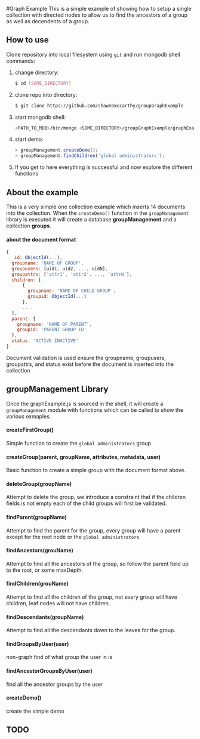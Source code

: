 #Graph Example
This is a simple example of showing how to setup a single collection with directed nodes to 
allow us to find the ancestors of a group as well as decendents of a group.

## How to use
Clone repository into local filesystem using `git` and run mongodb shell commands:

1. change directory: 

    ```bash
    $ cd [SOME_DIRECTORY]
    ```
2. clone repo into directory: 

    ```bash
    $ git clone https://github.com/shawnbmccarthy/groupGraphExample
    ```
3. start mongodb shell:

    ```bash
    <PATH_TO_MDB>/bin/mongo <SOME_DIRECTORY>/groupGraphExample/graphExample.js --shell
    ```
4. start demo:

    ```javascript
    > groupManagement.createDemo();
    > groupManagement.findChildren('global administrators');
    ```
5. If you get to here everything is successful and now explore the different functions

## About the example
This is a very simple one collection example which inserts 14 documents into the collection.
When the `createDemo()` function in the `groupManagement` library is executed it will create
a database **groupManagement** and a collection **groups**.

#### about the document format
```javascript
{
  _id: ObjectId(...),
  groupname: 'NAME OF GROUP',
  groupusers: [uid1, uid2, ..., uidN],
  groupattrs: ['attr1', 'attr2', ..., 'attrN'],
  children: [
      {
        groupname: 'NAME OF CHILD GROUP',
        groupid: ObjectId(...)
      }, 
      ....
  ],
  parent: {
    groupname: 'NAME OF PARENT',
    groupid: 'PARENT GROUP ID'
  },
  status: 'ACTIVE INACTIVE'
}
```
Document validation is used ensure the groupname, groupusers, groupattrs, and status exist before
the document is inserted into the collection

## groupManagement Library
Once the graphExample.js is sourced in the shell, it will create a `groupManagement` module with
functions which can be called to show the various exmaples.

#### createFirstGroup()
Simple function to create the `global administrators` group

#### createGroup(parent, groupName, attributes, metadata, user)
Basic function to create a simple group with the document format above.

#### deleteGroup(groupName)
Attempt to delete the group, we introduce a constraint that if the children fields is not
empty each of the child groups will first be validated.  

#### findParent(groupName)
Attempt to find the parent for the group, every group will have a parent except for the 
root node or the `global administrators`.

#### findAncestors(grouName)
Attempt to find all the ancestors of the group, so follow the parent field up to the root, or
some maxDepth.

#### findChildren(grouName)
Attempt to find all the children of the group, not every group will have children, leaf nodes
will not have children.

#### findDescendants(groupName)
Attempt to find all the descendants down to the leaves for the group.

#### findGroupsByUser(user)
non-graph find of what group the user in is

#### findAncestorGroupsByUser(user)
find all the ancestor groups by the user

#### createDemo()
create the simple demo

## TODO
